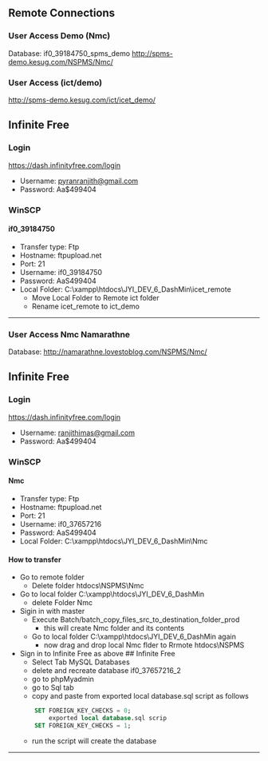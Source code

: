 
## Remote Connections
### User Access Demo (Nmc)
Database: if0_39184750_spms_demo
http://spms-demo.kesug.com/NSPMS/Nmc/

### User Access (ict/demo)
http://spms-demo.kesug.com/ict/icet_demo/

## Infinite Free
### Login
https://dash.infinityfree.com/login
- Username: pyranranjith@gmail.com
- Password: Aa$499404

### WinSCP
#### if0_39184750
- Transfer type: Ftp
- Hostname: ftpupload.net
- Port: 21
- Username: if0_39184750 
- Password: AaS499404
- Local Folder: C:\xampp\htdocs\JYI_DEV_6_DashMin\icet_remote
    - Move Local Folder to Remote ict folder
    - Rename icet_remote to ict_demo

__________________________________________________________________________
### User Access Nmc Namarathne
Database: 
http://namarathne.lovestoblog.com/NSPMS/Nmc/

## Infinite Free
### Login
https://dash.infinityfree.com/login
- Username: ranjithimas@gmail.com
- Password: Aa$499404

### WinSCP
#### Nmc
- Transfer type: Ftp
- Hostname: ftpupload.net
- Port: 21
- Username: if0_37657216
- Password: AaS499404
- Local Folder: C:\xampp\htdocs\JYI_DEV_6_DashMin\Nmc

#### How to transfer
- Go to remote folder
    - Delete folder htdocs\NSPMS\Nmc
- Go to local folder C:\xampp\htdocs\JYI_DEV_6_DashMin
    - delete Folder Nmc
- Sigin in with master
    - Execute Batch/batch_copy_files_src_to_destination_folder_prod
        - this will create Nmc folder and its contents
    - Go to local folder C:\xampp\htdocs\JYI_DEV_6_DashMin again
        - now drag and drop local Nmc flder to Rrmote htdocs\NSPMS
- Sign in to Infinite Free as above ## Infinite Free
    - Select Tab MySQL Databases
    - delete and recreate database if0_37657216_2
    - go to phpMyadmin
    - go to Sql tab
    - copy and paste from exported local database.sql script as follows
    ``` sql 
        SET FOREIGN_KEY_CHECKS = 0;
            exported local database.sql scrip
        SET FOREIGN_KEY_CHECKS = 1;
    ```
    - run the script will create the database
__________________________________________________________________________
